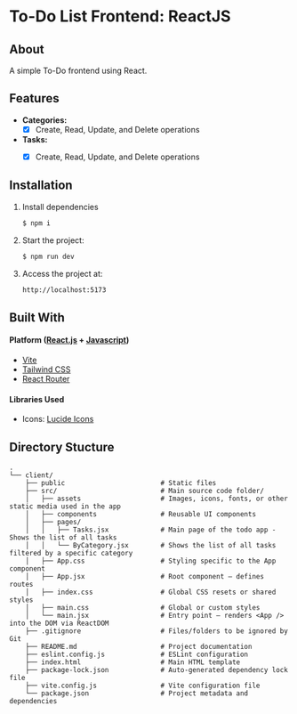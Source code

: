 <h1> To-Do List Frontend: ReactJS </h1>

## About

A simple To-Do frontend using React.

## Features
- **Categories:**
  - [x] Create, Read, Update, and Delete operations

- **Tasks:**
  - [x] Create, Read, Update, and Delete operations


## Installation

1. Install dependencies
   ```bash
   $ npm i
   ```
2. Start the project:
   ```bash
   $ npm run dev
   ```
3. Access the project at:
   ```bash
   http://localhost:5173
   ```

## Built With
#### Platform (<a href="https://react.dev/">React.js</a> + <a href="https://react.dev/">Javascript</a>)
<ul>
  <li>
    <a href="https://vite.dev/">Vite</a>
  </li>
  <li>
    <a href="https://tailwindcss.com/">Tailwind CSS</a>
  </li>
  <li>
    <a href="https://reactrouter.com/">React Router</a>
  </li>
</ul>

#### Libraries Used
<ul>
  <li>Icons: <a href="https://lucide.dev/">Lucide Icons</a></li>
</ul>

## Directory Stucture
```
.
└── client/
    ├── public                        # Static files
    ├── src/                          # Main source code folder/
    │   ├── assets                    # Images, icons, fonts, or other static media used in the app
    │   ├── components                # Reusable UI components
    │   ├── pages/
    │   │   ├── Tasks.jsx             # Main page of the todo app - Shows the list of all tasks
    │   │   └── ByCategory.jsx        # Shows the list of all tasks filtered by a specific category             
    │   ├── App.css                   # Styling specific to the App component
    │   ├── App.jsx                   # Root component — defines routes
    │   ├── index.css                 # Global CSS resets or shared styles
    │   ├── main.css                  # Global or custom styles
    │   └── main.jsx                  # Entry point — renders <App /> into the DOM via ReactDOM
    ├── .gitignore                    # Files/folders to be ignored by Git
    ├── README.md                     # Project documentation
    ├── eslint.config.js              # ESLint configuration
    ├── index.html                    # Main HTML template
    ├── package-lock.json             # Auto-generated dependency lock file
    ├── vite.config.js                # Vite configuration file
    └── package.json                  # Project metadata and dependencies
```

